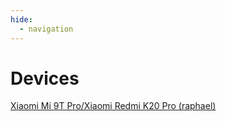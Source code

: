 ```yaml
---
hide:
  - navigation
---
```


# Devices
[Xiaomi Mi 9T Pro/Xiaomi Redmi K20 Pro (raphael)](devices/raphael/index.md)